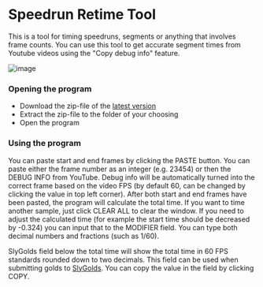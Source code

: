 # Speedrun Retime Tool

This is a tool for timing speedruns, segments or anything that involves frame counts. You can use this tool to get accurate segment times from Youtube videos using the "Copy debug info" feature.

![image](https://user-images.githubusercontent.com/96994953/208797508-b467bd21-c3b0-42b9-8a29-4172fc0b9718.png)

### Opening the program
- Download the zip-file of the [latest version](https://github.com/knuutti/retime-tool/releases/latest)
- Extract the zip-file to the folder of your choosing
- Open the program


### Using the program
You can paste start and end frames by clicking the PASTE button. You can paste either the frame number as an integer (e.g. 23454) or then the DEBUG INFO from YouTube. Debug info will be automatically turned into the correct frame based on the video FPS (by default 60, can be changed by clicking the value in top left corner). After both start and end frames have been pasted, the program will calculate the total time. If you want to time another sample, just click CLEAR ALL to clear the window. If you need to adjust the calculated time (for example the start time should be decreased by -0.324) you can input that to the MODIFIER field. You can type both decimal numbers and fractions (such as 1/60).

SlyGolds field below the total time will show the total time in 60 FPS standards rounded down to two decimals. This field can be used when submitting golds to [SlyGolds](https://slygolds.com/home). You can copy the value in the field by clicking COPY.
